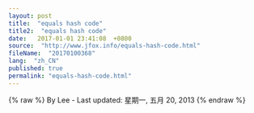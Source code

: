 ```yaml
---
layout: post
title:  "equals hash code"
title2:  "equals hash code"
date:   2017-01-01 23:41:08  +0800
source:  "http://www.jfox.info/equals-hash-code.html"
fileName:  "20170100368"
lang:  "zh_CN"
published: true
permalink: "equals-hash-code.html"
---
```

{% raw %}
By Lee - Last updated: 星期一, 五月 20, 2013
{% endraw %}
